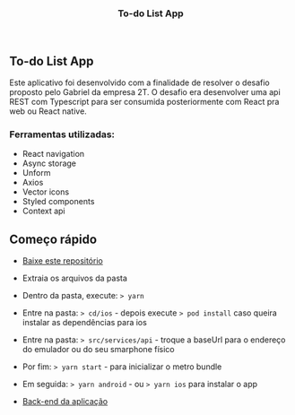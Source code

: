 <p align="center">
</p>
<h3 align="center">To-do List App</h3>
<p align="center">
</p>
<br>

## To-do List App

Este aplicativo foi desenvolvido com a finalidade de resolver o desafio proposto pelo Gabriel da empresa 2T. O desafio era desenvolver uma api REST com Typescript para ser consumida posteriormente com React pra web ou React native.

### Ferramentas utilizadas:

- React navigation
- Async storage
- Unform
- Axios
- Vector icons
- Styled components
- Context api

## Começo rápido

- [Baixe este repositório](https://codeload.github.com/brenoo2018/apptodolist/zip/master)
- Extraia os arquivos da pasta
- Dentro da pasta, execute: `> yarn`
- Entre na pasta: `> cd/ios` - depois execute `> pod install` caso queira instalar as dependências para ios
- Entre na pasta: `> src/services/api` - troque a baseUrl para o endereço do emulador ou do seu smarphone físico
- Por fim: `> yarn start` - para inicializar o metro bundle
- Em seguida: `> yarn android` - ou `> yarn ios` para instalar o app

- [Back-end da aplicação](https://github.com/brenoo2018/backend)
